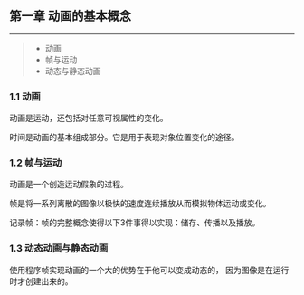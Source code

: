 ## 第一章 动画的基本概念
-------
>* 动画
>* 帧与运动
>* 动态与静态动画

### 1.1 动画
动画是运动，还包括对任意可视属性的变化。

时间是动画的基本组成部分。它是用于表现对象位置变化的途径。

### 1.2 帧与运动
动画是一个创造运动假象的过程。

帧是将一系列离散的图像以极快的速度连续播放从而模拟物体运动或变化。

记录帧：帧的完整概念使得以下3件事得以实现：储存、传播以及播放。

### 1.3 动态动画与静态动画
使用程序帧实现动画的一个大的优势在于他可以变成动态的，
因为图像是在运行时才创建出来的。












